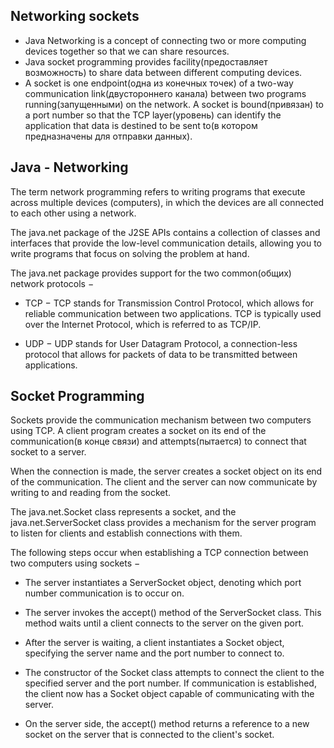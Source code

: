 ## Networking sockets

* Java Networking is a concept of connecting two or more computing devices together so that we can share resources.
* Java socket programming provides facility(предоставляет возможность) to share data between different computing devices.
* A socket is one endpoint(одна из конечных точек) of a two-way communication link(двустороннего канала) between two programs running(запущенными) on the network. A socket is bound(привязан) to a port number so that the TCP layer(уровень) can identify the application that data is destined to be sent to(в котором предназначены для отправки данных).

## Java - Networking

The term network programming refers to writing programs that execute across multiple devices (computers), in which the devices are all connected to each other using a network.

The java.net package of the J2SE APIs contains a collection of classes and interfaces that provide the low-level communication details, allowing you to write programs that focus on solving the problem at hand.

The java.net package provides support for the two common(общих) network protocols −

* TCP − TCP stands for Transmission Control Protocol, which allows for reliable communication between two applications. TCP is typically used over the Internet Protocol, which is referred to as TCP/IP.

* UDP − UDP stands for User Datagram Protocol, a connection-less protocol that allows for packets of data to be transmitted between applications.

## Socket Programming

Sockets provide the communication mechanism between two computers using TCP. A client program creates a socket on its end of the communication(в конце связи) and attempts(пытается) to connect that socket to a server.

When the connection is made, the server creates a socket object on its end of the communication. The client and the server can now communicate by writing to and reading from the socket.

The java.net.Socket class represents a socket, and the java.net.ServerSocket class provides a mechanism for the server program to listen for clients and establish connections with them.

The following steps occur when establishing a TCP connection between two computers using sockets −

* The server instantiates a ServerSocket object, denoting which port number communication is to occur on.

* The server invokes the accept() method of the ServerSocket class. This method waits until a client connects to the server on the given port.

* After the server is waiting, a client instantiates a Socket object, specifying the server name and the port number to connect to.

* The constructor of the Socket class attempts to connect the client to the specified server and the port number. If communication is established, the client now has a Socket object capable of communicating with the server.

* On the server side, the accept() method returns a reference to a new socket on the server that is connected to the client's socket.